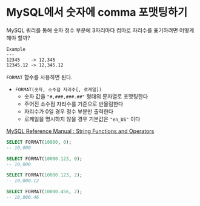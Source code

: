 # MySQL에서 숫자에 comma 포맷팅하기

MySQL 쿼리를 통해 숫자 정수 부분에 3자리마다 컴마로 자리수를 표기하려면 어떻게 해야 할까?

```
Example
---
12345    -> 12,345
12345.12 -> 12,345.12
```

`FORMAT` 함수를 사용하면 된다.

- `FORMAT(숫자, 소수점 자리수[, 로케일])`
    - 숫자 값을 `"#,###,###.##"` 형태의 문자열로 포맷팅한다
    - 주어진 소수점 자리수를 기준으로 반올림한다
    - 자리수가 0일 경우 정수 부분만 출력한다
    - 로케일을 명시하지 않을 경우 기본값은 `"en_US"` 이다

[MySQL Reference Manual : String Functions and Operators](https://dev.mysql.com/doc/refman/8.0/en/string-functions.html#function_format)

```sql
SELECT FORMAT(10000, 0);
-- 10,000

SELECT FORMAT(10000.123, 0);
-- 10,000

SELECT FORMAT(10000.123, 2);
-- 10,000.12

SELECT FORMAT(10000.456, 2);
-- 10,000.46
```
